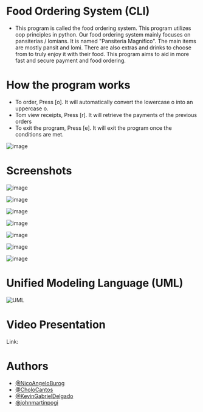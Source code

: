 # Food Ordering System (CLI)

* This program is called the food ordering system. This program utilizes oop principles in python. Our food ordering system mainly focuses on pansiterias / lomians. It is named "Pansiteria Magnifico". The main items are mostly pansit and lomi. There are also extras and drinks to choose from to truly enjoy it with their food. This program aims to aid in more fast and secure payment and food ordering.


# How the program works
* To order, Press [o]. It will automatically convert the lowercase o into an uppercase o.
* Tom view receipts, Press [r]. It will retrieve the payments of the previous orders
* To exit the program, Press [e]. It will exit the program once the conditions are met.

![image](https://user-images.githubusercontent.com/113867969/206911337-30589c97-3496-40e0-8b57-ade9d7dd11f5.png)

# Screenshots
![image](https://user-images.githubusercontent.com/113867969/206911406-e5969535-15c6-4c78-887b-02e512492729.png)

![image](https://user-images.githubusercontent.com/113867969/206911423-0791f015-88f1-4866-8fef-2f543bcb2105.png)

![image](https://user-images.githubusercontent.com/113867969/206911517-024cc053-9820-4834-a280-3bf4e6834c38.png)

![image](https://user-images.githubusercontent.com/113867969/206911531-0b22a656-60ae-4afa-b6da-bb8c8c311aa1.png)

![image](https://user-images.githubusercontent.com/113867969/206911554-85502069-9ae2-4273-b2ee-61eaf2afa709.png)

![image](https://user-images.githubusercontent.com/113867969/206911629-ca0257e4-ab4e-43ee-8d85-71239c12c0aa.png)

![image](https://user-images.githubusercontent.com/113867969/206911667-7f79838e-45be-4506-a842-e413fe5040fb.png)

# Unified Modeling Language (UML)
![UML](https://user-images.githubusercontent.com/113867969/206939153-f5afd3e5-f2a0-4abd-a6d9-3a1fe4690c55.png)

# Video Presentation
Link: 

# Authors
* [@NicoAngeloBurog](https://github.com/NicoAngeloBurog)
* [@CholoCantos](https://github.com/CholoCantos)
* [@KevinGabrielDelgado](https://github.com/KevinGabrielDelgado)
* [@johnmartinpogi](https://github.com/johnmartinpogi)
